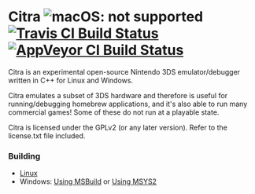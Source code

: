 # Citra ![macOS: not supported](https://img.shields.io/badge/macOS-not%20supported-red) [![Travis CI Build Status](https://travis-ci.com/vvanelslande/citra.svg?branch=master)](https://travis-ci.com/vvanelslande/citra) [![AppVeyor CI Build Status](https://ci.appveyor.com/api/projects/status/tspqx6kvgupwb4e8?svg=true)](https://ci.appveyor.com/project/vvanelslande/citra)
Citra is an experimental open-source Nintendo 3DS emulator/debugger written in C++ for Linux and Windows.

Citra emulates a subset of 3DS hardware and therefore is useful for running/debugging homebrew applications, and it's also able to run many commercial games! Some of these do not run at a playable state.

Citra is licensed under the GPLv2 (or any later version). Refer to the license.txt file included.

### Building
- [Linux](https://github.com/citra-emu/citra/wiki/Building-For-Linux)
- Windows: [Using MSBuild](<https://github.com/vvanelslande/citra/wiki/Building-for-Windows-(MSBuild)>) or [Using MSYS2](https://github.com/citra-emu/citra/wiki/Building-for-Windows#mingw-w64-build-with-msys2)
